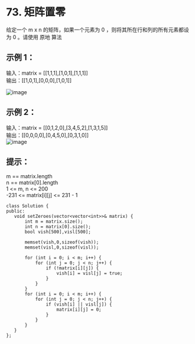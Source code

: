 # 73. 矩阵置零

给定一个 m x n 的矩阵，如果一个元素为 0 ，则将其所在行和列的所有元素都设为 0 。请使用 原地 算法  

 

## 示例 1：  

输入：matrix = [[1,1,1],[1,0,1],[1,1,1]]  
输出：[[1,0,1],[0,0,0],[1,0,1]]  


![image](https://github.com/user-attachments/assets/d7f6584b-76fc-4878-abe0-77517717b6dc)

## 示例 2：


输入：matrix = [[0,1,2,0],[3,4,5,2],[1,3,1,5]]  
输出：[[0,0,0,0],[0,4,5,0],[0,3,1,0]]  
![image](https://github.com/user-attachments/assets/e742c38a-0c2f-4c3e-9d8d-1213dcfdd4f5)

## 提示：

m == matrix.length  
n == matrix[0].length  
1 <= m, n <= 200  
-231 <= matrix[i][j] <= 231 - 1  



 ```
class Solution {
public:
    void setZeroes(vector<vector<int>>& matrix) {
        int m = matrix.size();
        int n = matrix[0].size();
        bool vish[500],visl[500];

        memset(vish,0,sizeof(vish));
        memset(visl,0,sizeof(visl));

        for (int i = 0; i < m; i++) {
            for (int j = 0; j < n; j++) {
                if (!matrix[i][j]) {
                    vish[i] = visl[j] = true;
                }
            }
        }
        for (int i = 0; i < m; i++) {
            for (int j = 0; j < n; j++) {
                if (vish[i] || visl[j]) {
                    matrix[i][j] = 0;
                }
            }
        }
    }
};



```
